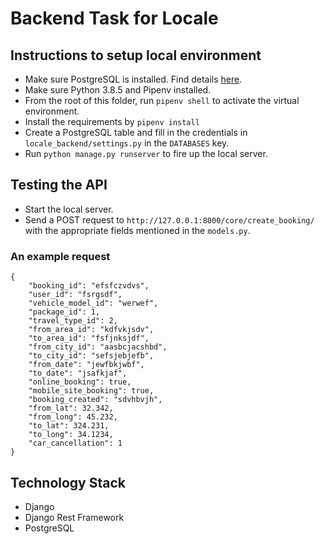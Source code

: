 # Backend Task for Locale

## Instructions to setup local environment

- Make sure PostgreSQL is installed. Find details [here](https://www.postgresql.org/download/).
- Make sure Python 3.8.5 and Pipenv installed.
- From the root of this folder, run `pipenv shell` to activate the virtual environment.
- Install the requirements by `pipenv install`
- Create a PostgreSQL table and fill in the credentials in `locale_backend/settings.py` in the `DATABASES` key.
- Run `python manage.py runserver` to fire up the local server.

## Testing the API

- Start the local server.
- Send a POST request to `http://127.0.0.1:8000/core/create_booking/` with the appropriate fields mentioned in the `models.py`.

### An example request

```
{
    "booking_id": "efsfczvdvs",
    "user_id": "fsrgsdf",
    "vehicle_model_id": "werwef",
    "package_id": 1,
    "travel_type_id": 2,
    "from_area_id": "kdfvkjsdv",
    "to_area_id": "fsfjnksjdf",
    "from_city_id": "aasbcjacshbd",
    "to_city_id": "sefsjebjefb",
    "from_date": "jewfbkjwbf",
    "to_date": "jsafkjaf",
    "online_booking": true,
    "mobile_site_booking": true,
    "booking_created": "sdvhbvjh",
    "from_lat": 32.342,
    "from_long": 45.232,
    "to_lat": 324.231,
    "to_long": 34.1234,
    "car_cancellation": 1
}
```

## Technology Stack
- Django
- Django Rest Framework
- PostgreSQL
